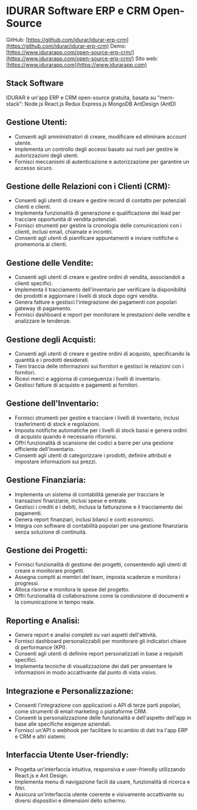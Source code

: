 # IDURAR Software ERP e CRM Open-Source

GitHub: [https://github.com/idurar/idurar-erp-crm](https://github.com/idurar/idurar-erp-crm)
Demo: [https://www.idurarapp.com/open-source-erp-crm/](https://www.idurarapp.com/open-source-erp-crm/)
Sito web: [https://www.idurarapp.com](https://www.idurarapp.com)

## Stack Software

IDURAR è un'app ERP e CRM open-source gratuita, basata su "mern-stack": Node.js React.js Redux Express.js MongoDB AntDesign (AntD)

## Gestione Utenti:

- Consenti agli amministratori di creare, modificare ed eliminare account utente.
- Implementa un controllo degli accessi basato sui ruoli per gestire le autorizzazioni degli utenti.
- Fornisci meccanismi di autenticazione e autorizzazione per garantire un accesso sicuro.

## Gestione delle Relazioni con i Clienti (CRM):

- Consenti agli utenti di creare e gestire record di contatto per potenziali clienti e clienti.
- Implementa funzionalità di generazione e qualificazione dei lead per tracciare opportunità di vendita potenziali.
- Fornisci strumenti per gestire la cronologia delle comunicazioni con i clienti, inclusi email, chiamate e incontri.
- Consenti agli utenti di pianificare appuntamenti e inviare notifiche o promemoria ai clienti.

## Gestione delle Vendite:

- Consenti agli utenti di creare e gestire ordini di vendita, associandoli a clienti specifici.
- Implementa il tracciamento dell'inventario per verificare la disponibilità dei prodotti e aggiornare i livelli di stock dopo ogni vendita.
- Genera fatture e gestisci l'integrazione dei pagamenti con popolari gateway di pagamento.
- Fornisci dashboard e report per monitorare le prestazioni delle vendite e analizzare le tendenze.

## Gestione degli Acquisti:

- Consenti agli utenti di creare e gestire ordini di acquisto, specificando la quantità e i prodotti desiderati.
- Tieni traccia delle informazioni sui fornitori e gestisci le relazioni con i fornitori.
- Ricevi merci e aggiorna di conseguenza i livelli di inventario.
- Gestisci fatture di acquisto e pagamenti ai fornitori.

## Gestione dell'Inventario:

- Fornisci strumenti per gestire e tracciare i livelli di inventario, inclusi trasferimenti di stock e regolazioni.
- Imposta notifiche automatiche per i livelli di stock bassi e genera ordini di acquisto quando è necessario rifornirsi.
- Offri funzionalità di scansione dei codici a barre per una gestione efficiente dell'inventario.
- Consenti agli utenti di categorizzare i prodotti, definire attributi e impostare informazioni sui prezzi.

## Gestione Finanziaria:

- Implementa un sistema di contabilità generale per tracciare le transazioni finanziarie, inclusi spese e entrate.
- Gestisci i crediti e i debiti, inclusa la fatturazione e il tracciamento dei pagamenti.
- Genera report finanziari, inclusi bilanci e conti economici.
- Integra con software di contabilità popolari per una gestione finanziaria senza soluzione di continuità.

## Gestione dei Progetti:

- Fornisci funzionalità di gestione dei progetti, consentendo agli utenti di creare e monitorare progetti.
- Assegna compiti ai membri del team, imposta scadenze e monitora i progressi.
- Alloca risorse e monitora le spese del progetto.
- Offri funzionalità di collaborazione come la condivisione di documenti e la comunicazione in tempo reale.

## Reporting e Analisi:

- Genera report e analisi completi su vari aspetti dell'attività.
- Fornisci dashboard personalizzabili per monitorare gli indicatori chiave di performance (KPI).
- Consenti agli utenti di definire report personalizzati in base a requisiti specifici.
- Implementa tecniche di visualizzazione dei dati per presentare le informazioni in modo accattivante dal punto di vista visivo.

## Integrazione e Personalizzazione:

- Consenti l'integrazione con applicazioni o API di terze parti popolari, come strumenti di email marketing o piattaforme CRM.
- Consenti la personalizzazione delle funzionalità e dell'aspetto dell'app in base alle specifiche esigenze aziendali.
- Fornisci un'API o webhook per facilitare lo scambio di dati tra l'app ERP e CRM e altri sistemi.

## Interfaccia Utente User-friendly:

- Progetta un'interfaccia intuitiva, responsiva e user-friendly utilizzando React.js e Ant Design.
- Implementa menu di navigazione facili da usare, funzionalità di ricerca e filtri.
- Assicura un'interfaccia utente coerente e visivamente accattivante su diversi dispositivi e dimensioni dello schermo.